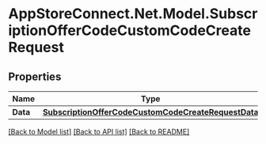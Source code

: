 # AppStoreConnect.Net.Model.SubscriptionOfferCodeCustomCodeCreateRequest

## Properties

Name | Type | Description | Notes
------------ | ------------- | ------------- | -------------
**Data** | [**SubscriptionOfferCodeCustomCodeCreateRequestData**](SubscriptionOfferCodeCustomCodeCreateRequestData.md) |  | 

[[Back to Model list]](../README.md#documentation-for-models) [[Back to API list]](../README.md#documentation-for-api-endpoints) [[Back to README]](../README.md)


